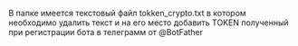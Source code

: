 В папке имеется текстовый файл tokken_crypto.txt в котором необходимо удалить текст и на его место добавить TOKEN полученный при регистрации бота в телеграмм от @BotFather
